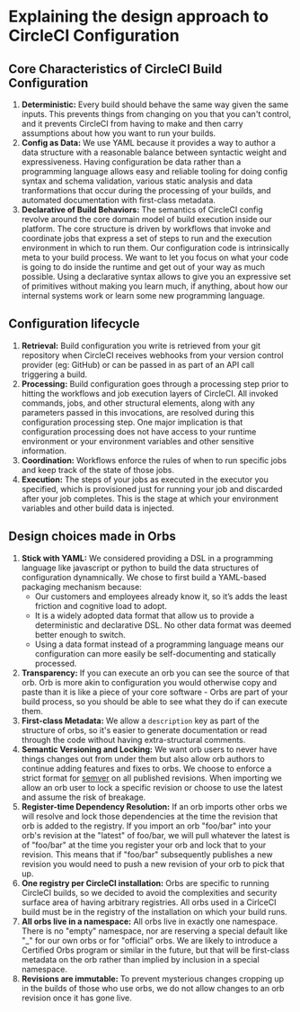 # Explaining the design approach to CircleCI Configuration

## Core Characteristics of CircleCI Build Configuration
1. **Deterministic:** Every build should behave the same way given the same inputs. This prevents things from changing on you that you can't control, and it prevents CircleCI from having to make and then carry assumptions about how you want to run your builds.
1. **Config as Data:** We use YAML because it provides a way to author a data structure with a reasonable balance between syntactic weight and expressiveness. Having configuration be data rather than a programming language allows easy and reliable tooling for doing config syntax and schema validation, various static analysis and data tranformations that occur during the processing of your builds, and automated documentation with first-class metadata.
1. **Declarative of Build Behaviors:** The semantics of CircleCI config revolve around the core domain model of build execution inside our platform.  The core structure is driven by workflows that invoke and coordinate jobs that express a set of steps to run and the execution environment in which to run them. Our configuration code is intrinsically meta to your build process. We want to let you focus on what your code is going to do inside the runtime and get out of your way as much possible. Using a declarative syntax allows to give you an expressive set of primitives without making you learn much, if anything, about how our internal systems work or learn some new programming language.

## Configuration lifecycle
1. **Retrieval:** Build configuration you write is retrieved from your git repository when CircleCI receives webhooks from your version control provider (eg: GitHub) or can be passed in as part of an API call triggering a build. 
2. **Processing:** Build configuration goes through a processing step prior to hitting the workflows and job execution layers of CircleCI. All invoked commands, jobs, and other structural elements, along with any parameters passed in this invocations, are resolved during this configuration processing step. One major implication is that configuration processing does not have access to your runtime environment or your environment variables and other sensitive information.
3. **Coordination:** Workflows enforce the rules of when to run specific jobs and keep track of the state of those jobs.
4. **Execution:** The steps of your jobs as executed in the executor you specified, which is provisioned just for running your job and discarded after your job completes. This is the stage at which your environment variables and other build data is injected.

## Design choices made in Orbs
1. **Stick with YAML:** We considered providing a DSL in a programming language like javascript or python to build the data structures of configuration dynamnically. We chose to first build a YAML-based packaging mechanism because:
    * Our customers and employees already know it, so it’s adds the least friction and cognitive load to adopt.
    * It is a widely adopted data format that allow us to provide a deterministic and declarative DSL. No other data format was deemed better enough to switch.
    * Using a data format instead of a programming language means our configuration can more easily be self-documenting and statically processed.
1. **Transparency:** If you can execute an orb you can see the source of that orb. Orb is more akin to configuration you would otherwise copy and paste than it is like a piece of your core software - Orbs are part of your build process, so you should be able to see what they do if can execute them.
1. **First-class Metadata:** We allow a `description` key as part of the structure of orbs, so it's easier to generate documentation or read through the code without having extra-structural comments.
1. **Semantic Versioning and Locking:** We want orb users to never have things changes out from under them but also allow orb authors to continue adding features and fixes to orbs. We choose to enforce a strict format for [semver](https://semver.org/) on all published revisions. When importing we allow an orb user to lock a specific revision or choose to use the latest and assume the risk of breakage.
1. **Register-time Dependency Resolution:** If an orb imports other orbs we will resolve and lock those dependencies at the time the revision that orb is added to the registry. If you import an orb "foo/bar" into your orb's revision at the "latest" of foo/bar, we will pull whatever the latest is of "foo/bar" at the time you register your orb and lock that to your revision. This means that if "foo/bar" subsequently publishes a new revision you would need to push a new revision of your orb to pick that up.
1. **One registry per CircleCI installation:** Orbs are specific to running CircleCI builds, so we decided to avoid the complexities and security surface area of having arbitrary registries. All orbs used in a CirlceCI build must be in the registry of the installation on which your build runs. 
1. **All orbs live in a namespace:** All orbs live in exactly one namespace. There is no "empty" namespace, nor are reserving a special default like "_" for our own orbs or for "official" orbs. We are likely to introduce a Certified Orbs program or similar in the future, but that will be first-class metadata on the orb rather than implied by inclusion in a special namespace.
1. **Revisions are immutable:** To prevent mysterious changes cropping up in the builds of those who use orbs, we do not allow changes to an orb revision once it has gone live.
